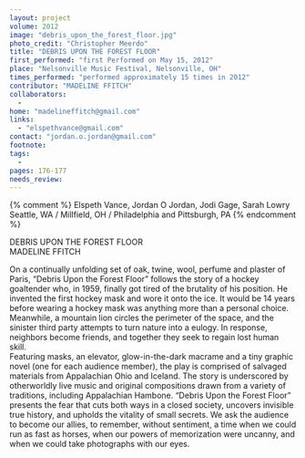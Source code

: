 ```yaml
---
layout: project
volume: 2012
image: "debris_upon_the_forest_floor.jpg"
photo_credit: "Christopher Meerdo"
title: "DEBRIS UPON THE FOREST FLOOR"
first_performed: "first Performed on May 15, 2012"
place: "Nelsonville Music Festival, Nelsonville, OH"
times_performed: "performed approximately 15 times in 2012"
contributor: "MADELINE FFITCH"
collaborators: 
  - 
home: "madelineffitch@gmail.com"
links: 
  - "elspethvance@gmail.com"
contact: "jordan.o.jordan@gmail.com"
footnote: 
tags: 
  - 
pages: 176-177
needs_review: 
---
```


{% comment %} 
Elspeth Vance, Jordan O Jordan, Jodi Gage, Sarah Lowry
Seattle, WA / Millfield, OH / Philadelphia and Pittsburgh, PA
{% endcomment %}

 DEBRIS UPON THE FOREST FLOOR  
 MADELINE FFITCH 
   
 On a continually unfolding set of oak, twine, wool, perfume and plaster of Paris, “Debris Upon the Forest Floor” follows the story of a hockey goaltender who, in 1959, finally got tired of the brutality of his position. He invented the first hockey mask and wore it onto the ice. It would be 14 years before wearing a hockey mask was anything more than a personal choice. Meanwhile, a mountain lion circles the perimeter of the space, and the sinister third party attempts to turn nature into a eulogy. In response, neighbors become friends, and together they seek to regain lost human skill.  
 Featuring masks, an elevator, glow-in-the-dark macrame and a tiny graphic novel (one for each audience member), the play is comprised of salvaged materials from Appalachian Ohio and Iceland. The story is underscored by otherworldly live music and original compositions drawn from a variety of traditions, including Appalachian Hambone. “Debris Upon the Forest Floor” presents the fear that cuts both ways in a closed society, uncovers invisible true history, and upholds the vitality of small secrets. We ask the audience to become our allies, to remember, without sentiment, a time when we could run as fast as horses, when our powers of memorization were uncanny, and when we could take photographs with our eyes. 
   
